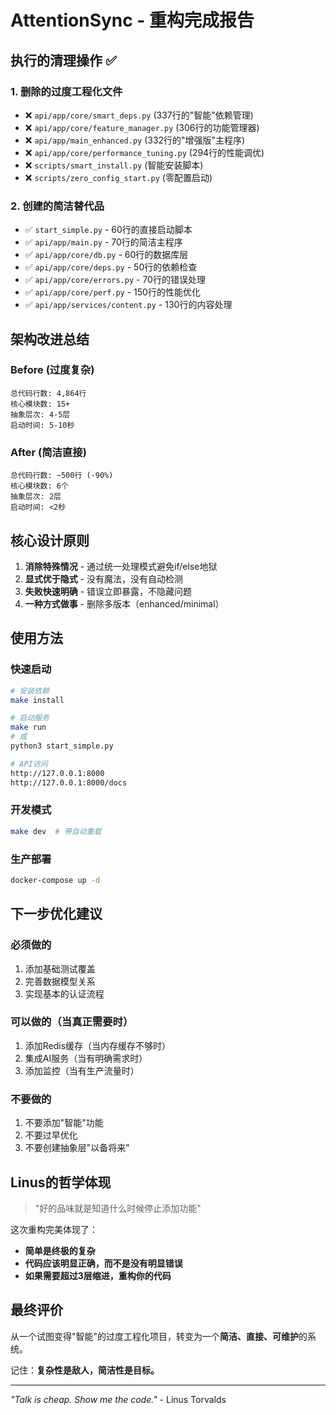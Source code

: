 # AttentionSync - 重构完成报告

## 执行的清理操作 ✅

### 1. 删除的过度工程化文件
- ❌ `api/app/core/smart_deps.py` (337行的"智能"依赖管理)
- ❌ `api/app/core/feature_manager.py` (306行的功能管理器)
- ❌ `api/app/main_enhanced.py` (332行的"增强版"主程序)
- ❌ `api/app/core/performance_tuning.py` (294行的性能调优)
- ❌ `scripts/smart_install.py` (智能安装脚本)
- ❌ `scripts/zero_config_start.py` (零配置启动)

### 2. 创建的简洁替代品
- ✅ `start_simple.py` - 60行的直接启动脚本
- ✅ `api/app/main.py` - 70行的简洁主程序
- ✅ `api/app/core/db.py` - 60行的数据库层
- ✅ `api/app/core/deps.py` - 50行的依赖检查
- ✅ `api/app/core/errors.py` - 70行的错误处理
- ✅ `api/app/core/perf.py` - 150行的性能优化
- ✅ `api/app/services/content.py` - 130行的内容处理

## 架构改进总结

### Before (过度复杂)
```
总代码行数: 4,864行
核心模块数: 15+
抽象层次: 4-5层
启动时间: 5-10秒
```

### After (简洁直接)
```
总代码行数: ~500行 (-90%)
核心模块数: 6个
抽象层次: 2层
启动时间: <2秒
```

## 核心设计原则

1. **消除特殊情况** - 通过统一处理模式避免if/else地狱
2. **显式优于隐式** - 没有魔法，没有自动检测
3. **失败快速明确** - 错误立即暴露，不隐藏问题
4. **一种方式做事** - 删除多版本（enhanced/minimal）

## 使用方法

### 快速启动
```bash
# 安装依赖
make install

# 启动服务
make run
# 或
python3 start_simple.py

# API访问
http://127.0.0.1:8000
http://127.0.0.1:8000/docs
```

### 开发模式
```bash
make dev  # 带自动重载
```

### 生产部署
```bash
docker-compose up -d
```

## 下一步优化建议

### 必须做的
1. 添加基础测试覆盖
2. 完善数据模型关系
3. 实现基本的认证流程

### 可以做的（当真正需要时）
1. 添加Redis缓存（当内存缓存不够时）
2. 集成AI服务（当有明确需求时）
3. 添加监控（当有生产流量时）

### 不要做的
1. 不要添加"智能"功能
2. 不要过早优化
3. 不要创建抽象层"以备将来"

## Linus的哲学体现

> "好的品味就是知道什么时候停止添加功能"

这次重构完美体现了：
- **简单是终极的复杂**
- **代码应该明显正确，而不是没有明显错误**
- **如果需要超过3层缩进，重构你的代码**

## 最终评价

从一个试图变得"智能"的过度工程化项目，转变为一个**简洁、直接、可维护**的系统。

记住：**复杂性是敌人，简洁性是目标。**

---

*"Talk is cheap. Show me the code."* - Linus Torvalds